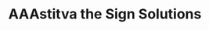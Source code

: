 ---
title: "AAAstitva the Sign Solutions"
url: /bangalore/aaastitva-the-sign-solutions/
shop: Allgemein
---